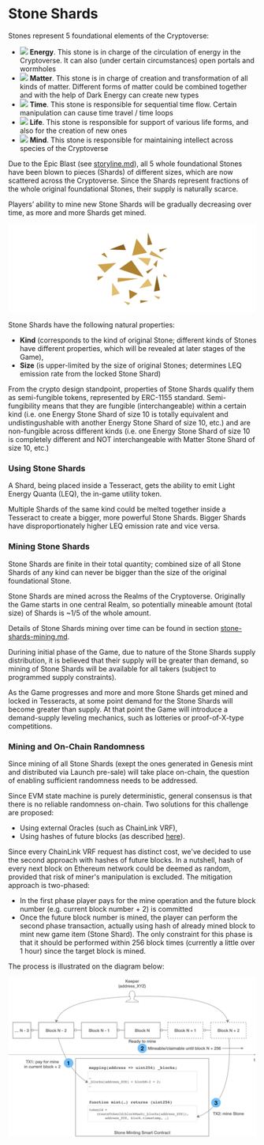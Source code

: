 # Stone Shards

Stones represent 5 foundational elements of the Cryptoverse:&#x20;

* ![](https://lh4.googleusercontent.com/qNeX-fTZiaN8367\_sbE34VZPgn6sGqTKWxMn1Xzbdtf\_D5FtP\_TxKTdx8rTnTcwJVaqUt98yd9kSuvfGvSyu0zUqJttO-mCyqn22l8DNB9mJRwufVf2oIChHaFzRNAUn6CqWMnXp) **Energy**. This stone is in charge of the circulation of energy in the Cryptoverse. It can also (under certain circumstances) open portals and wormholes&#x20;
* ![](https://lh5.googleusercontent.com/eSJtYm2XQEwW7R6Q2DU6hzR9l9JACBQo0mAOGAk6idshhflTMUPkHfYA8y-3NqQJa2rc43CotV3KZbgpD0RlCrC7kiRIvGzrRQl3qmJvL4VOqrXnBh-BDDDAvNUntuPVBo5N9Vdr) **Matter**. This stone is in charge of creation and transformation of all kinds of matter. Different forms of matter could be combined together and with the help of Dark Energy can create new types&#x20;
* ![](https://lh6.googleusercontent.com/yL-Hk2pYe1hF\_lpE9bDBCeD\_dEoYCmyKVKxsGKq4uk-xcHBNg2Oei4J196PMd8dS8aC4T21A3mAROvZ2Qe9qcOdXrxWLqDPWIm6ixASqMFcNrEfbYHl1SLAWQgHe8cdBtwFFHbSU) **Time**. This stone is responsible for sequential time flow. Certain manipulation can cause time travel / time loops&#x20;
* ![](https://lh5.googleusercontent.com/\_GlSsaQA1MiAIn9p6vqF5ZRJa8W-ZFlysR07OVNVdk\_r2dFoB-Us-EdvMhQ9oGPKiT-wlTZsLJLkcTEJlU-H-7Fu9KwxpCvY2wH6x8S21WVvQYk3azqsYtG-mvBHSrIHCJHV3UuN) **Life**. This stone is responsible for support of various life forms, and also for the creation of new ones&#x20;
* ![](https://lh3.googleusercontent.com/PG\_JZu86uuiSaTQRuoJLw3vUcoBUOilEQv2jmuUWKZZQL6yqhwDDJongjGSb6nWR5hfVM4KsDlRKZkBnZDoEtei3QgeIDU8u7NydJiwxxQjblSmjJFRTH7zOfgPmZQfQTVq6Mfx6) **Mind**. This stone is responsible for maintaining intellect across species of the Cryptoverse&#x20;

Due to the Epic Blast (see [storyline.md](../storyline.md "mention")), all 5 whole foundational Stones have been blown to pieces (Shards) of different sizes, which are now scattered across the Cryptoverse. Since the Shards represent fractions of the whole original foundational Stones, their supply is naturally scarce.

Players’ ability to mine new Stone Shards will be gradually decreasing over time, as more and more Shards get mined.

![Shards of Energy Stone](<../../.gitbook/assets/image (12).png>)

Stone Shards have the following natural properties:

* **Kind** (corresponds to the kind of original Stone; different kinds of Stones have different properties, which will be revealed at later stages of the Game),&#x20;
* **Size** (is upper-limited by the size of original Stones; determines LEQ emission rate from the locked Stone Shard)

From the crypto design standpoint, properties of Stone Shards qualify them as semi-fungible tokens, represented by ERC-1155 standard. Semi-fungibility means that they are fungible (interchangeable) within a certain kind (i.e. one Energy Stone Shard of size 10 is totally equivalent and undistingushable with another Energy Stone Shard of size 10, etc.) and are non-fungible across different kinds (i.e. one Energy Stone Shard of size 10 is completely different and NOT interchangeable with Matter Stone Shard of size 10, etc.)

### Using Stone Shards

A Shard, being placed inside a Tesseract, gets the ability to emit Light Energy Quanta (LEQ), the in-game utility token.

Multiple Shards of the same kind could be melted together inside a Tesseract to create a bigger, more powerful Stone Shards. Bigger Shards have disproportionately higher LEQ emission rate and vice versa.

### Mining Stone Shards

Stone Shards are finite in their total quantity; combined size of all Stone Shards of any kind can never be bigger than the size of the original foundational Stone.

Stone Shards are mined across the Realms of the Cryptoverse. Originally the Game starts in one central Realm, so potentially mineable amount (total size) of Shards is \~1/5 of the whole amount.

Details of Stone Shards mining over time can be found in section [stone-shards-mining.md](../../tokenomics/stone-shards-mining.md "mention").

Durining initial phase of the Game, due to nature of the Stone Shards supply distribution, it is believed that their supply will be greater than demand, so mining of Stone Shards will be available for all takers (subject to programmed supply constraints).

As the Game progresses and more and more Stone Shards get mined and locked in Tesseracts, at some point demand for the Stone Shards will become greater than supply. At that point the Game will introduce a demand-supply leveling mechanics, such as lotteries or proof-of-X-type competitions.

### Mining and On-Chain Randomness

Since mining of all Stone Shards (exept the ones generated in Genesis mint and distributed via Launch pre-sale) will take place on-chain, the question of enabling sufficient randomness needs to be addressed.

Since EVM state machine is purely deterministic, general consensus is that there is no reliable randomness on-chain. Two solutions for this challenge are proposed:

* Using external Oracles (such as ChainLink VRF),
* Using hashes of future blocks (as described [here](https://medium.com/@soliditydeveloper.com/random-number-generation-for-solidity-smart-contracts-1-9ccfc7fcadf0)).

Since every ChainLink VRF request has distinct cost, we've decided to use the second approach with hashes of future blocks. In a nutshell, hash of every next block on Ethereum network could be deemed as random, provided that risk of miner's manipulation is excluded. The mitigation approach is two-phased:

* In the first phase player pays for the mine operation and the future block number (e.g. current block number + 2) is committed
* Once the future block number is mined, the player can perform the second phase transaction, actually using hash of already mined block to mint new game item (Stone Shard). The only constraint for this phase is that it should be performed within 256 block times (currently a little over 1 hour) since the target block is mined.

The process is illustrated on the diagram below:

![Enabling on-chain randomness](<../../.gitbook/assets/image (1) (1) (1).png>)

